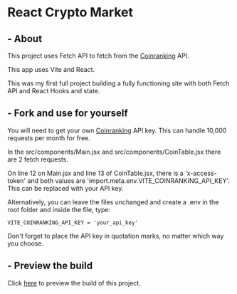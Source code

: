 # React Crypto Market

## - About

This project uses Fetch API to fetch from the [Coinranking](https://coinranking.com/) API.

This app uses Vite and React.

This was my first full project building a fully functioning site with both Fetch API and React Hooks and state.

## - Fork and use for yourself

You will need to get your own [Coinranking](https://coinranking.com/) API key. This can handle 10,000 requests per month for free.

In the src/components/Main.jsx and src/components/CoinTable.jsx there are 2 fetch requests.

On line 12 on Main.jsx and line 13 of CoinTable.jsx, there is a 'x-access-token' and both values are 'import.meta.env.VITE_COINRANKING_API_KEY'. This can be replaced with your API key.

Alternatively, you can leave the files unchanged and create a .env in the root folder and inside the file, type:

`VITE_COINRANKING_API_KEY = 'your_api_key'`

Don't forget to place the API key in quotation marks, no matter which way you choose.

## - Preview the build

Click [here](https://reactcryptomarket.netlify.app/) to preview the build of this project.